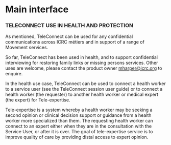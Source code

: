 # Main interface

### TELECONNECT USE IN HEALTH AND PROTECTION

As mentioned, TeleConnect can be used for any confidential communications across ICRC métiers and in support of a range of Movement services.

So far, TeleConnect has been used in health, and to support confidential interviewing for restoring family links or missing persons services. Other uses are welcome, please contact the product owner mharper@icrc.org to enquire.

In the health use case, TeleConnect can be used to connect a health worker to a service user (see the TeleConnect session user guide) or to connect a health worker (the requester) to another health worker or medical expert (the expert) for Tele-expertise.

Tele-expertise is a system whereby a health worker may be seeking a second opinion or clinical decision support or guidance from a health worker more specialized than them. The requesting health worker can connect to an expert either when they are in the consultation with the Service User, or after it is over. The goal of tele-expertise service is to improve quality of care by providing distal access to expert opinion.

